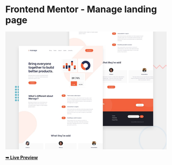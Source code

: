 # Frontend Mentor - Manage landing page

![Design preview for the Manage landing page coding challenge](./design/desktop-preview.jpg)




<a href="https://ahmedyasserdev.github.io/Manage_landing_page/"><strong>➥ Live Preview</strong></a>